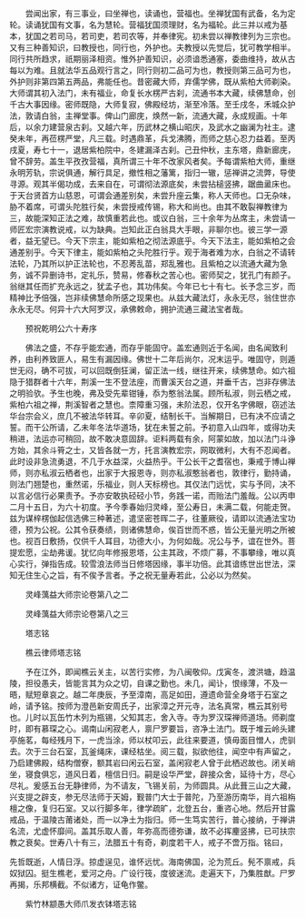 <!-- { "loadSidebar": true } -->
　　尝闻出家，有三事业，曰坐禅也，读诵也，营福也。坐禅犹国有武备，名为定轮。读诵犹国有文事，名为慧轮。营福犹国须理财，名为福轮。此三并以戒为基本，犹国之若司马，若司吏，若司农等，并奉律宪。初未尝以禅教律列为三宗也。又有三种善知识，曰教授也，同行也，外护也。夫教授以先觉后，犹可教学相半。同行共所趋求，祇期丽泽相资。惟外护善知识，必须谙悉通塞，委曲维持，故从古每以为难。且就法华五品观行言之，同行则初二品可为也，教授则第三品可为也，外护则非第四第五两品，弗能任也。昔密藏大师，弃儒学佛，既从紫柏大师剃染。大师谓其初入法门，未有福业，命复长水楞严古刹，流通书本大藏，续佛慧命，创千古大事因缘。密师既隐，大师复寂，佛殿经坊，渐至冷落。至壬戌冬，禾城众护法，敦请白翁，主禅堂事。俾山门廊庑，焕然一新，流通大藏，永成规画。十年后，以余力建营泉古刹。又越六年，历武林之横山昭庆，及武水之幽澜为社主。逮癸未年，再莅楞严堂，凡三载。时遇鼎革，兵戈沸腾，而师之慈心忍力益着。至丙戌夏，寿七十一，退居紫柏院中，冬建漏泽古刹。己丑仲秋，主东塔，鼎新廊庑，曾不辞劳。盖生平孜孜营福，真所谓三十年不改家风者矣。予每谓紫柏大师，重继永明芳轨，宗说俱通，解行具足，撤性相之藩篱，指归一辙，惩禅讲之流弊，导使寻源。观其半偈功成，去来自在，可谓彻法源底矣，未尝拈槌竖拂，踞曲盝床也。于天台贤首方山慈恩，可谓会通差别矣，未尝升座云集，称人天师也。口无杂味，胁不着席，可谓头陀胜行矣，未尝授戒传锡，称大和尚也。由其不敢裂禅教律为三，故能深知正法之难，故慎重若此也。或议白翁，三十余年为丛席主，未尝请一师匠宏宗演教说戒，以为缺典。岂知此正白翁具大手眼，非聊尔也。彼三学一源者，益无望已。今天下宗主，能如紫柏之彻法源底乎。今天下法主，能如紫柏之会通差别乎。今天下律主，能如紫柏之头陀胜行乎。观于海者难为水，白翁之不请转法轮，乃其所以护正法轮也，不忍莠乱苗，郑乱雅也。且紫柏之以流通大藏为急务，诚不异删诗书，定礼乐，赞易，修春秋之苦心也。密师契之，犹孔门有颜子。翁继其任而扩充永远之，犹孟子也，其功伟矣。今年已七十有七。长予念三岁，而精神比予倍强，岂非续佛慧命所感之现果也。从兹大藏法灯，永永无尽，翁住世亦永永无尽。何异十六大阿罗汉，承佛敕命，拥护流通三藏法宝者哉。

　　预祝乾明公六十寿序

　　佛法之盛，不存乎能宏通，而存乎能固守。盖宏通则近于名闻，由名闻致利养，由利养致匪人，易生有漏因缘。佛世十二年后尚尔，况末运乎。唯固守，则遁世无闷，确不可拔，可以回既倒狂澜，留正法一线，继往开来，续佛慧命。如六祖隐于猎群者十六年，荆溪一生不登法座，而曹溪天台之道，并垂千古，岂非存佛法之明验欤。予生也晚，弗及受先辈钳锤，忝为憨翁法属。顾所私淑，则云栖之戒，紫柏六祖之禅，荆溪智者之慧也。柰障重习强，未阶法忍，仅开名字佛眼，窃述法华台宗会义，庶几不被法华转耳。辛卯夏，结制长干。当解期日，已有决不应请之誓。而干公所请，乙未年冬法华道场，犹在未誓之前。予初意入山四年，或得功夫稍进，法运亦可稍回，故不敢决意固辞。讵料两载有余，阿蒙如故，加以法门斗诤方始，其余斗筲之士，又皆各就一方，托言演教宏宗，网取微利，大有不忍闻者。此时设非急流勇退，不几于水益深，火益热乎。干公长干之耆宿也，秉戒于博山禅师，则亦私淑云栖者也，出家于大报恩寺，则亦私淑憨翁者也，敦律行，勤持诵，则法门翘楚也，重然诺，乐福业，则人天标榜也。其仅法门远忧，实与予同，决不以言必信行必果责予。予亦安敢执硁硁小节，务践一诺，而贻法门羞哉。公以丙申二月十五日，为六十初度。予今季春始归灵峰，至公寿日，未满二载，何能走贺。兹为谋梓楞伽起信选佛三种著述，遣坚密苍晖二子，往董厥役，请即以流通法宝功德，预为公祝。公其令获奏绩，则诸佛慧命，俟百世而不惑，皆公无量光明之所被也。视百日敷扬，仅供千人耳目，功德大小，为何如哉。况公与予，谊在世外。菩提宏愿，尘劫弗谖。犹忆向年修报恩塔，公主其政，不烦广募，不事攀缘，唯以真心实行，弹指告成。较雪浪法师当日修塔因缘，事半功倍。此其谙练世出世法，深知无住生心之旨，有不俟予言者。予之祝无量寿若此，公必以为然矣。

　　灵峰蕅益大师宗论卷第八之二

　　灵峰蕅益大师宗论卷第八之三

　　塔志铭

　　樵云律师塔志铭

　　予在江外，即闻樵云关主，以苦行实修，为八闽敬仰。戊寅冬，渡洪塘，趋温陵，担役愚夫，皆能言其为众之切，自课之勤也。未几，闻讣，恨缘薄，不及一晤，赋短章哀之。越二年庚辰，予至漳南，高足如田，遵遗命营全身塔于石室之岭，请予铭。按师为澄邑新安周氏子，出家漳之开元寺，法名真常，樵云其别号也。儿时以瓦缶竹木列为瓶锡，父知其志，舍入寺。寺为罗汉琛禅师道场。师剃度时，即有慕琛之心。谒南山闲寂老人，禀尸罗要旨，咨净土法门。既于堆云岭头建亭施茗，每经残月下，一虎当涂，师以杖叩云，此往来要道，慎毋面目憎人，虎驯去。次于三台石室，瓦釜绳床，课经枯坐。阅三载，拟欲他往，闻空中有声留之，乃启建佛殿，结构僧寮，额其岩曰闲云石室，盖闲寂老人曾于此栖迟故也。闭关峭坐，寝食俱忘，道风日着，檀信日归。嗣是设华严堂，辟接众舍，延待十方，尽心尽礼。爰感五台无静律师，为不请友，飞锡关前，为师圆具。从此葺三山之大藏，兴支提之辟支，参无尽法师于天姆，觐普门大士于普陀，乃至游历南华，肖六祖栴檀之像，复归石室。又以行脚多年，律学疏旷，北登五台，重咨心地。然后开甘露戒品，于温陵古莆诸处，而一以净土为指归。师一生笃实苦行，普心接纳，于禅讲名流，尤虚怀靡间。盖其乐取人善，年弥高而德弥谦，故不必挥麈竖拂，已可扶宗教之衰矣。世寿八十有三，法腊五十有奇，剃度若干人，戒子不啻万指。铭曰，

先哲既逝，人情日浮。掠虚逞见，谁怀远忧。海南佛国，沦为荒丘。髡不禀戒，兵奴狱囚。挺生樵老，爱河之舟。广设行筏，度彼迷流。走遍天下，乃集胜猷。尸罗再揭，乐邦横截。不似诸方，证龟作鳖。

　　紫竹林颛愚大师爪发衣钵塔志铭

